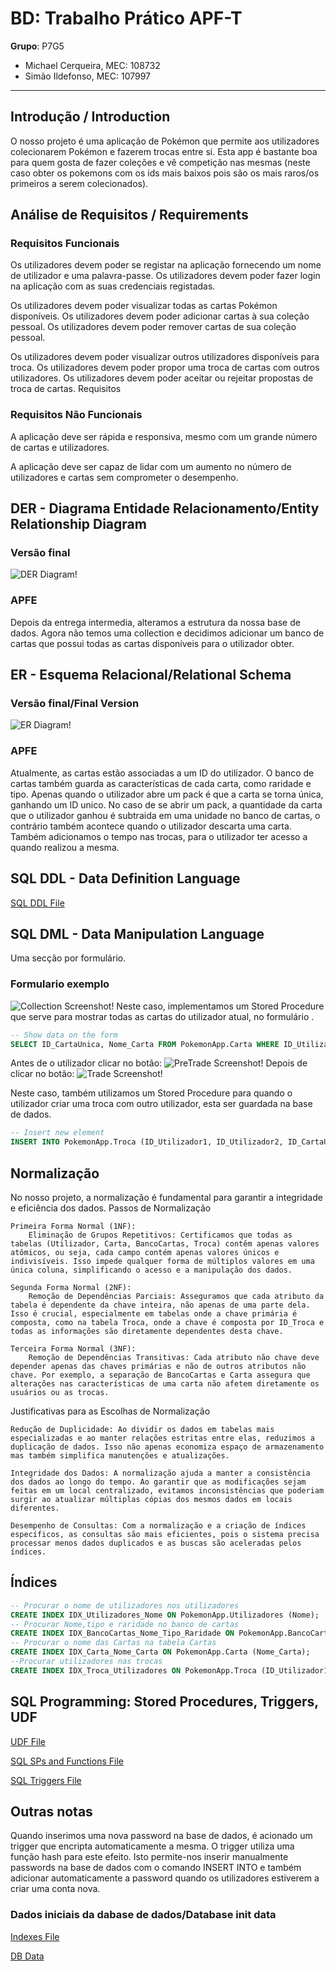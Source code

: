 # BD: Trabalho Prático APF-T

**Grupo**: P7G5
- Michael Cerqueira, MEC: 108732
- Simão Ildefonso, MEC: 107997


---
## Introdução / Introduction 
 
O nosso projeto é uma aplicação de Pokémon que permite aos utilizadores colecionarem Pokémon e fazerem trocas entre si. Esta app é bastante boa para quem gosta de fazer coleções e vê competição nas mesmas (neste caso obter os pokemons com os ids mais baixos pois são os mais raros/os primeiros a serem colecionados).

## ​Análise de Requisitos / Requirements

### Requisitos Funcionais

Os utilizadores devem poder se registar na aplicação fornecendo um nome de utilizador e uma palavra-passe.
Os utilizadores devem poder fazer login na aplicação com as suas credenciais registadas.


Os utilizadores devem poder visualizar todas as cartas Pokémon disponíveis.
Os utilizadores devem poder adicionar cartas à sua coleção pessoal.
Os utilizadores devem poder remover cartas de sua coleção pessoal.


Os utilizadores devem poder visualizar outros utilizadores disponíveis para troca.
Os utilizadores devem poder propor uma troca de cartas com outros utilizadores.
Os utilizadores devem poder aceitar ou rejeitar propostas de troca de cartas.
Requisitos 
### Requisitos Não Funcionais 


A aplicação deve ser rápida e responsiva, mesmo com um grande número de cartas e utilizadores.


A aplicação deve ser capaz de lidar com um aumento no número de utilizadores e cartas sem comprometer o desempenho.

## DER - Diagrama Entidade Relacionamento/Entity Relationship Diagram

### Versão final

![DER Diagram!](./diagrams/DER.png "DER")

### APFE 

Depois da entrega intermedia, alteramos a estrutura da nossa base de dados. Agora não temos uma collection e decidimos adicionar um banco de cartas que possui todas as cartas disponíveis para o utilizador obter.

## ER - Esquema Relacional/Relational Schema

### Versão final/Final Version

![ER Diagram!](./diagrams/ER.png "ER")

### APFE

Atualmente, as cartas estão associadas a um ID do utilizador. O banco de cartas também guarda as características de cada carta, como raridade e tipo. Apenas quando o utilizador abre um pack é que a carta se torna única, ganhando um ID unico. No caso de se abrir um pack, a quantidade da carta que o utilizador ganhou é subtraida em uma unidade no banco de cartas, o contrário também acontece quando o utilizador descarta uma carta.
Também adicionamos o tempo nas trocas, para o utilizador ter acesso a quando realizou a mesma.

## ​SQL DDL - Data Definition Language

[SQL DDL File](sql/01_ddl.sql "SQLFileQuestion")

## SQL DML - Data Manipulation Language

Uma secção por formulário.


### Formulario exemplo

![Collection Screenshot!](./screenshots/Collection.png "Collection")
Neste caso, implementamos um Stored Procedure que serve para mostrar todas as cartas do utilizador atual, no formulário .

```sql
-- Show data on the form
SELECT ID_CartaUnica, Nome_Carta FROM PokemonApp.Carta WHERE ID_Utilizador = @UserID;
```
Antes de o utilizador clicar no botão:
![PreTrade Screenshot!](./screenshots/PreTrade.png "PreTrade")
Depois de clicar no botão:
![Trade Screenshot!](./screenshots/Trade.png "Trade")

Neste caso, também utilizamos um Stored Procedure para quando o utilizador criar uma troca com outro utilizador, esta ser guardada na base de dados. 
```sql
-- Insert new element
INSERT INTO PokemonApp.Troca (ID_Utilizador1, ID_Utilizador2, ID_CartaUnica1, ID_CartaUnica2, Estado_Troca, Tempo)
```



## Normalização

No nosso projeto, a normalização é fundamental para garantir a integridade e eficiência dos dados.
Passos de Normalização

    Primeira Forma Normal (1NF):
        Eliminação de Grupos Repetitivos: Certificamos que todas as tabelas (Utilizador, Carta, BancoCartas, Troca) contêm apenas valores atômicos, ou seja, cada campo contém apenas valores únicos e indivisíveis. Isso impede qualquer forma de múltiplos valores em uma única coluna, simplificando o acesso e a manipulação dos dados.

    Segunda Forma Normal (2NF):
        Remoção de Dependências Parciais: Asseguramos que cada atributo da tabela é dependente da chave inteira, não apenas de uma parte dela. Isso é crucial, especialmente em tabelas onde a chave primária é composta, como na tabela Troca, onde a chave é composta por ID_Troca e todas as informações são diretamente dependentes desta chave.

    Terceira Forma Normal (3NF):
        Remoção de Dependências Transitivas: Cada atributo não chave deve depender apenas das chaves primárias e não de outros atributos não chave. Por exemplo, a separação de BancoCartas e Carta assegura que alterações nas características de uma carta não afetem diretamente os usuários ou as trocas.

Justificativas para as Escolhas de Normalização

    Redução de Duplicidade: Ao dividir os dados em tabelas mais especializadas e ao manter relações estritas entre elas, reduzimos a duplicação de dados. Isso não apenas economiza espaço de armazenamento mas também simplifica manutenções e atualizações.

    Integridade dos Dados: A normalização ajuda a manter a consistência dos dados ao longo do tempo. Ao garantir que as modificações sejam feitas em um local centralizado, evitamos inconsistências que poderiam surgir ao atualizar múltiplas cópias dos mesmos dados em locais diferentes.

    Desempenho de Consultas: Com a normalização e a criação de índices específicos, as consultas são mais eficientes, pois o sistema precisa processar menos dados duplicados e as buscas são aceleradas pelos índices.
    
## Índices

```sql
-- Procurar o nome de utilizadores nos utilizadores 
CREATE INDEX IDX_Utilizadores_Nome ON PokemonApp.Utilizadores (Nome);
-- Procurar Nome,tipo e raridade no banco de cartas
CREATE INDEX IDX_BancoCartas_Nome_Tipo_Raridade ON PokemonApp.BancoCartas (Nome_Carta, Tipo, Raridade);
-- Procurar o nome das Cartas na tabela Cartas
CREATE INDEX IDX_Carta_Nome_Carta ON PokemonApp.Carta (Nome_Carta);
--Procurar utilizadores nas trocas
CREATE INDEX IDX_Troca_Utilizadores ON PokemonApp.Troca (ID_Utilizador1, ID_Utilizador2);
```

## SQL Programming: Stored Procedures, Triggers, UDF
[UDF File](sql/02_UDF.sql "SQLFileQuestion")

[SQL SPs and Functions File](sql/03_sp_functions.sql "SQLFileQuestion")

[SQL Triggers File](sql/04_triggers.sql "SQLFileQuestion")


## Outras notas
Quando inserimos uma nova password na base de dados, é acionado um trigger que encripta automaticamente a mesma. O trigger utiliza uma função hash para este efeito. Isto permite-nos inserir manualmente passwords na base de dados com o comando INSERT INTO e também adicionar automaticamente a password quando os utilizadores estiverem a criar uma conta nova.

### Dados iniciais da dabase de dados/Database init data

[Indexes File](sql/01_ddl.sql "SQLFileQuestion")

[DB Data](sql/05_db_init.sql "SQLFileQuestion")





 